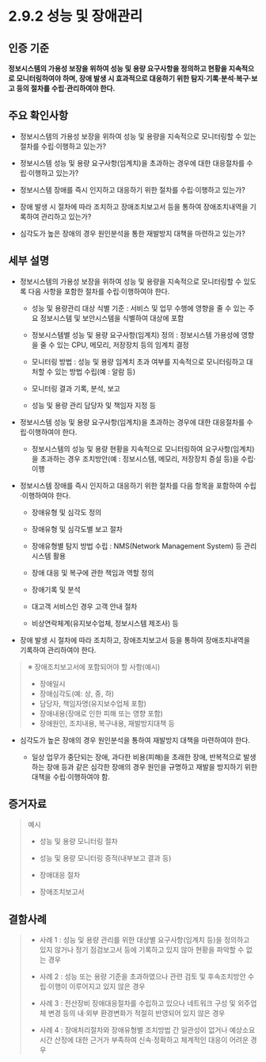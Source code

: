 # 2.9.2 성능 및 장애관리

## 인증 기준

**정보시스템의 가용성 보장을 위하여 성능 및 용량 요구사항을 정의하고 현황을 지속적으로 모니터링하여야 하며, 장애 발생 시 효과적으로 대응하기 위한 탐지·기록·분석·복구·보고 등의 절차를 수립·관리하여야 한다.**

## 주요 확인사항

- 정보시스템의 가용성 보장을 위하여 성능 및 용량을 지속적으로 모니터링할 수 있는 절차를 수립·이행하고 있는가?

- 정보시스템 성능 및 용량 요구사항(임계치)을 초과하는 경우에 대한 대응절차를 수립·이행하고 있는가?

- 정보시스템 장애를 즉시 인지하고 대응하기 위한 절차를 수립·이행하고 있는가?

- 장애 발생 시 절차에 따라 조치하고 장애조치보고서 등을 통하여 장애조치내역을 기록하여 관리하고 있는가?

- 심각도가 높은 장애의 경우 원인분석을 통한 재발방지 대책을 마련하고 있는가?

## 세부 설명

- 정보시스템의 가용성 보장을 위하여 성능 및 용량을 지속적으로 모니터링할 수 있도록 다음 사항을 포함한 절차를 수립·이행하여야 한다.

    - 성능 및 용량관리 대상 식별 기준 : 서비스 및 업무 수행에 영향을 줄 수 있는 주요 정보시스템 및 보안시스템을 식별하여 대상에 포함

    - 정보시스템별 성능 및 용량 요구사항(임계치) 정의 : 정보시스템 가용성에 영향을 줄 수 있는 CPU, 메모리, 저장장치 등의 임계치 결정

    - 모니터링 방법 : 성능 및 용량 임계치 초과 여부를 지속적으로 모니터링하고 대처할 수 있는 방법 수립(예 : 알람 등)

    - 모니터링 결과 기록, 분석, 보고

    - 성능 및 용량 관리 담당자 및 책임자 지정 등

- 정보시스템 성능 및 용량 요구사항(임계치)을 초과하는 경우에 대한 대응절차를 수립·이행하여야 한다.

    - 정보시스템의 성능 및 용량 현황을 지속적으로 모니터링하여 요구사항(임계치)을 초과하는 경우 조치방안(예 : 정보시스템, 메모리, 저장장치 증설 등)을 수립·이행

- 정보시스템 장애를 즉시 인지하고 대응하기 위한 절차를 다음 항목을 포함하여 수립·이행하여야 한다.

    - 장애유형 및 심각도 정의

    - 장애유형 및 심각도별 보고 절차

    - 장애유형별 탐지 방법 수립 : NMS(Network Management System) 등 관리시스템 활용

    - 장애 대응 및 복구에 관한 책임과 역할 정의

    - 장애기록 및 분석

    - 대고객 서비스인 경우 고객 안내 절차

    - 비상연락체계(유지보수업체, 정보시스템 제조사) 등

- 장애 발생 시 절차에 따라 조치하고, 장애조치보고서 등을 통하여 장애조치내역을 기록하여 관리하여야 한다.
>
> ※ 장애조치보고서에 포함되어야 할 사항(예시)
>
> - 장애일시
> - 장애심각도(예: 상, 중, 하)
> - 담당자, 책임자명(유지보수업체 포함)
> - 장애내용(장애로 인한 피해 또는 영향 포함)
> - 장애원인, 조치내용, 복구내용, 재발방지대책 등

- 심각도가 높은 장애의 경우 원인분석을 통하여 재발방지 대책을 마련하여야 한다.

    - 일상 업무가 중단되는 장애, 과다한 비용(피해)을 초래한 장애, 반복적으로 발생하는 장애 등과 같은 심각한 장애의 경우 원인을 규명하고 재발을 방지하기 위한 대책을 수립·이행하여야 함.

## 증거자료

> 예시
>
> - 성능 및 용량 모니터링 절차
>
> - 성능 및 용량 모니터링 증적(내부보고 결과 등)
>
> - 장애대응 절차
>
> - 장애조치보고서

## 결함사례

> - 사례 1 : 성능 및 용량 관리를 위한 대상별 요구사항(임계치 등)을 정의하고 있지 않거나 정기 점검보고서 등에 기록하고 있지 않아 현황을 파악할 수 없는 경우
>
> - 사례 2 : 성능 또는 용량 기준을 초과하였으나 관련 검토 및 후속조치방안 수립·이행이 이루어지고 있지 않은 경우
>
> - 사례 3 : 전산장비 장애대응절차를 수립하고 있으나 네트워크 구성 및 외주업체 변경 등의 내·외부 환경변화가 적절히 반영되어 있지 않은 경우
>
> - 사례 4 : 장애처리절차와 장애유형별 조치방법 간 일관성이 없거나 예상소요시간 산정에 대한 근거가 부족하여 신속·정확하고 체계적인 대응이 어려운 경우
